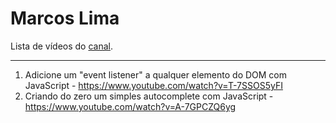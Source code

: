 # Marcos Lima

Lista de vídeos do [canal](https://www.youtube.com/channel/UCqiQNOIlCb3CMf1Hoc8YY0Q).

---

1. Adicione um "event listener" a qualquer elemento do DOM com JavaScript - https://www.youtube.com/watch?v=T-7SSOS5yFI
2. Criando do zero um simples autocomplete com JavaScript - https://www.youtube.com/watch?v=A-7GPCZQ6yg
